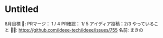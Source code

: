 # Untitled

8月目標 🚀: PRマージ： 1 / 4
PR確認： 1/ 5
アイディア投稿：2/3
やっていること 🏃‍♂️: https://github.com/ideee-tech/ideee/issues/755
名前: まきの